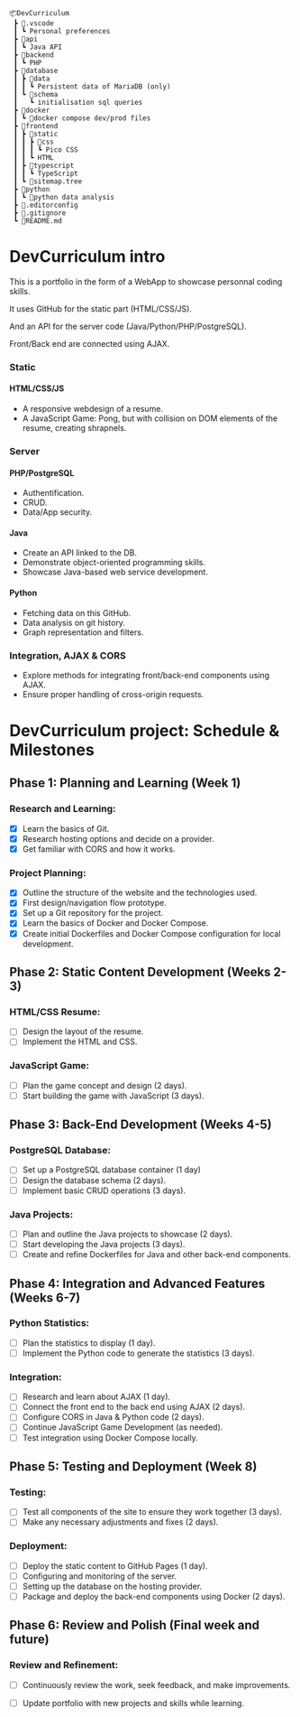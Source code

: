 ```tree
📦DevCurriculum
 ┣ 📂.vscode
 ┃ ┗ Personal preferences
 ┣ 📂api
 ┃ ┗ Java API
 ┣ 📂backend
 ┃ ┗ PHP
 ┣ 📂database
 ┃ ┣ 📂data
 ┃ ┃ ┗ Persistent data of MariaDB (only)
 ┃ ┗ 📂schema
 ┃   ┗ initialisation sql queries
 ┣ 📂docker
 ┃ ┗ 📜docker compose dev/prod files
 ┣ 📂frontend
 ┃ ┣ 📂static
 ┃ ┃ ┣ 📂css
 ┃ ┃ ┃ ┗ Pico CSS
 ┃ ┃ ┗ HTML
 ┃ ┣ 📂typescript
 ┃ ┃ ┗ TypeScript
 ┃ ┗ 📜sitemap.tree
 ┣ 📂python
 ┃ ┗ 📜python data analysis
 ┣ 📜.editorconfig
 ┣ 📜.gitignore
 ┗ 📜README.md
```

# DevCurriculum intro
This is a portfolio in the form of a WebApp to
showcase personnal coding skills.

It uses GitHub for the static part (HTML/CSS/JS).

And an API for the server code (Java/Python/PHP/PostgreSQL).

Front/Back end are connected using AJAX.

### Static
#### HTML/CSS/JS
- A responsive webdesign of a resume.
- A JavaScript Game: Pong, but with collision on DOM elements of the resume, creating shrapnels.
### Server
#### PHP/PostgreSQL
- Authentification.
- CRUD.
- Data/App security.
#### Java
- Create an API linked to the DB.
- Demonstrate object-oriented programming skills.
- Showcase Java-based web service development.
#### Python
- Fetching data on this GitHub.
- Data analysis on git history.
- Graph representation and filters.
### Integration, AJAX & CORS
- Explore methods for integrating front/back-end components using AJAX.
- Ensure proper handling of cross-origin requests.


# DevCurriculum project: Schedule & Milestones
## Phase 1: Planning and Learning (Week 1)
### Research and Learning:
- [x] Learn the basics of Git.
- [x] Research hosting options and decide on a provider.
- [x] Get familiar with CORS and how it works.
### Project Planning:
- [x] Outline the structure of the website and the technologies used.
- [x] First design/navigation flow prototype.
- [x] Set up a Git repository for the project.
- [x] Learn the basics of Docker and Docker Compose.
- [x] Create initial Dockerfiles and Docker Compose configuration for local development.

## Phase 2: Static Content Development (Weeks 2-3)
### HTML/CSS Resume:
- [ ] Design the layout of the resume.
- [ ] Implement the HTML and CSS.
### JavaScript Game:
- [ ] Plan the game concept and design (2 days).
- [ ] Start building the game with JavaScript (3 days).

## Phase 3: Back-End Development (Weeks 4-5)
### PostgreSQL Database:
- [ ] Set up a PostgreSQL database container (1 day)
- [ ] Design the database schema (2 days).
- [ ] Implement basic CRUD operations (3 days).
### Java Projects:
- [ ] Plan and outline the Java projects to showcase (2 days).
- [ ] Start developing the Java projects (3 days).
- [ ] Create and refine Dockerfiles for Java and other back-end components.

## Phase 4: Integration and Advanced Features (Weeks 6-7)
### Python Statistics:
- [ ] Plan the statistics to display (1 day).
- [ ] Implement the Python code to generate the statistics (3 days).
### Integration:
- [ ] Research and learn about AJAX (1 day).
- [ ] Connect the front end to the back end using AJAX (2 days).
- [ ] Configure CORS in Java & Python code (2 days).
- [ ] Continue JavaScript Game Development (as needed).
- [ ] Test integration using Docker Compose locally.

## Phase 5: Testing and Deployment (Week 8)
### Testing:
- [ ] Test all components of the site to ensure they work together (3 days).
- [ ] Make any necessary adjustments and fixes (2 days).
### Deployment:
- [ ] Deploy the static content to GitHub Pages (1 day).
- [ ] Configuring and monitoring of the server.
- [ ] Setting up the database on the hosting provider.
- [ ] Package and deploy the back-end components using Docker (2 days).
## Phase 6: Review and Polish (Final week and future)
### Review and Refinement:
- [ ] Continuously review the work, seek feedback, and make improvements.
- [ ] Update portfolio with new projects and skills while learning.


